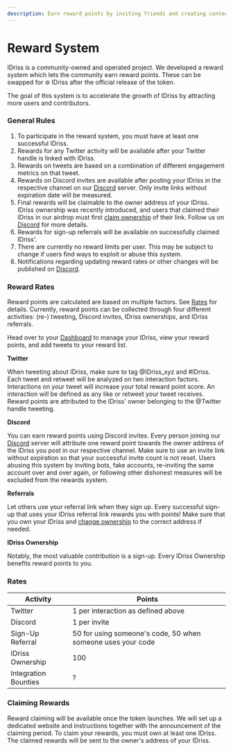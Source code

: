 ```yaml
---
description: Earn reward points by inviting friends and creating content
---
```


# Reward System

IDriss is a community-owned and operated project. We developed a reward system which lets the community earn reward points. These can be swapped for ⊜ IDriss after the official release of the token.&#x20;

The goal of this system is to accelerate the growth of IDriss by attracting more users and contributors.

### **General Rules**

1. To participate in the reward system, you must have at least one successful IDriss.
2. Rewards for any Twitter activity will be available after your Twitter handle is linked with IDriss.
3. Rewards on tweets are based on a combination of different engagement metrics on that tweet.
4. Rewards on Discord invites are available after posting your IDriss in the respective channel on our [Discord](https://discord.gg/RJhJKamjw5) server. Only invite links without expiration date will be measured.
5. Final rewards will be claimable to the owner address of your IDriss. IDriss ownership was recently introduced, and users that claimed their IDriss in our airdrop must first [claim ownership](https://www.idriss.xyz/dashboard) of their link. Follow us on [Discord](https://discord.gg/RJhJKamjw5) for more details.
6. Rewards for sign-up referrals will be available on successfully claimed IDriss'.
7. There are currently no reward limits per user. This may be subject to change if users find ways to exploit or abuse this system.
8. Notifications regarding updating reward rates or other changes will be published on [Discord](https://discord.gg/RJhJKamjw5).

### Reward Rates

Reward points are calculated are based on multiple factors. See [Rates](reward-system.md#rates) for details. Currently, reward points can be collected through four different activities: (re-) tweeting, Discord invites, IDriss ownerships, and IDriss referrals.

Head over to your [Dashboard](https://www.idriss.xyz/dashboard) to manage your IDriss, view your reward points, and add tweets to your reward list.

**Twitter**

When tweeting about IDriss, make sure to tag @IDriss\_xyz and #IDriss. Each tweet and retweet will be analyzed on two interaction factors. Interactions on your tweet will increase your total reward point score. An interaction will be defined as any like or retweet your tweet receives. Reward points are attributed to the IDriss' owner belonging to the @Twitter handle tweeting.

**Discord**

You can earn reward points using Discord invites. Every person joining our [Discord](https://discord.gg/RJhJKamjw5) server will attribute one reward point towards the owner address of the IDriss you post in our respective channel. Make sure to use an invite link without expiration so that your successful invite count is not reset. Users abusing this system by inviting bots, fake accounts, re-inviting the same account over and over again, or following other dishonest measures will be excluded from the rewards system.

**Referrals**

Let others use your referral link when they sign up. Every successful sign-up that uses your IDriss referral link rewards you with points! Make sure that you own your IDriss and [change ownership](https://www.idriss.xyz/dashboard) to the correct address if needed.

**IDriss Ownership**

Notably, the most valuable contribution is a sign-up. Every IDriss Ownership benefits reward points to you.

### **Rates**

| Activity             | Points                                                      |
| -------------------- | ----------------------------------------------------------- |
| Twitter              | 1 per interaction as defined above                          |
| Discord              | 1 per invite                                                |
| Sign-Up Referral     | 50 for using someone's code, 50 when someone uses your code |
| IDriss Ownership     | 100                                                         |
| Integration Bounties | ?                                                           |

### **Claiming Rewards**

Reward claiming will be available once the token launches. We will set up a dedicated website and instructions together with the announcement of the claiming period. To claim your rewards, you must own at least one IDriss. The claimed rewards will be sent to the owner's address of your IDriss.
